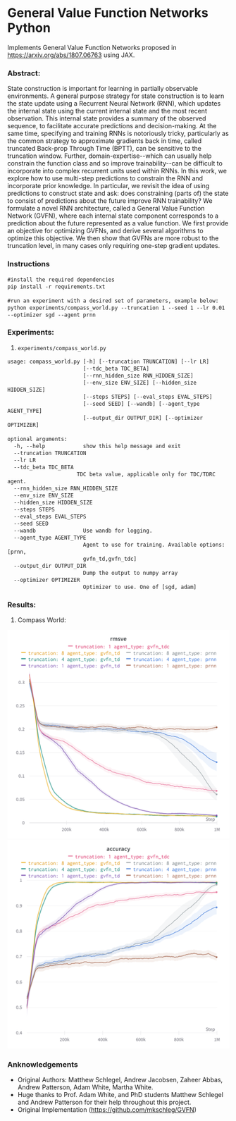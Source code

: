 # General Value Function Networks Python

Implements General Value Function Networks proposed in https://arxiv.org/abs/1807.06763 using JAX. 

### Abstract:
State construction is important for learning in partially observable environments. A general purpose strategy for state construction is to learn the state update using a Recurrent Neural Network (RNN), which updates the internal state using the current internal state and the most recent observation. This internal state provides a summary of the observed sequence, to facilitate accurate predictions and decision-making. At the same time, specifying and training RNNs is notoriously tricky, particularly as the common strategy to approximate gradients back in time, called truncated Back-prop Through Time (BPTT), can be sensitive to the truncation window. Further, domain-expertise--which can usually help constrain the function class and so improve trainability--can be difficult to incorporate into complex recurrent units used within RNNs. In this work, we explore how to use multi-step predictions to constrain the RNN and incorporate prior knowledge. In particular, we revisit the idea of using predictions to construct state and ask: does constraining (parts of) the state to consist of predictions about the future improve RNN trainability? We formulate a novel RNN architecture, called a General Value Function Network (GVFN), where each internal state component corresponds to a prediction about the future represented as a value function. We first provide an objective for optimizing GVFNs, and derive several algorithms to optimize this objective. We then show that GVFNs are more robust to the truncation level, in many cases only requiring one-step gradient updates.

### Instructions
```
#install the required dependencies
pip install -r requirements.txt

#run an experiment with a desired set of parameters, example below: 
python experiments/compass_world.py --truncation 1 --seed 1 --lr 0.01 --optimizer sgd --agent prnn 
```

### Experiments:

1. `experiments/compass_world.py`

```
usage: compass_world.py [-h] [--truncation TRUNCATION] [--lr LR]
                        [--tdc_beta TDC_BETA]
                        [--rnn_hidden_size RNN_HIDDEN_SIZE]
                        [--env_size ENV_SIZE] [--hidden_size HIDDEN_SIZE]
                        [--steps STEPS] [--eval_steps EVAL_STEPS]
                        [--seed SEED] [--wandb] [--agent_type AGENT_TYPE]
                        [--output_dir OUTPUT_DIR] [--optimizer OPTIMIZER]

optional arguments:
  -h, --help            show this help message and exit
  --truncation TRUNCATION
  --lr LR
  --tdc_beta TDC_BETA 
                      TDC beta value, applicable only for TDC/TDRC agent.
  --rnn_hidden_size RNN_HIDDEN_SIZE
  --env_size ENV_SIZE
  --hidden_size HIDDEN_SIZE
  --steps STEPS
  --eval_steps EVAL_STEPS
  --seed SEED
  --wandb               Use wandb for logging.
  --agent_type AGENT_TYPE
                        Agent to use for training. Available options: [prnn,
                        gvfn_td,gvfn_tdc]
  --output_dir OUTPUT_DIR
                        Dump the output to numpy array
  --optimizer OPTIMIZER
                        Optimizer to use. One of [sgd, adam]
   ```
   
### Results:
1. Compass World:

![RMSVE: Compass World](results/rmsve_result_compass_world.png)
![Accuracy: Compass World](results/accuracy_result_compass_world.png)
   


### Anknowledgements
- Original Authors: Matthew Schlegel, Andrew Jacobsen, Zaheer Abbas, Andrew Patterson, Adam White, Martha White.
- Huge thanks to Prof. Adam White, and PhD students Matthew Schlegel and Andrew Patterson for their help throughout this project.
- Original Implementation (https://github.com/mkschleg/GVFN)
